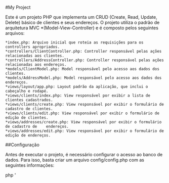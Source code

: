 #My Project

Este é um projeto PHP que implementa um CRUD (Create, Read, Update, Delete) básico de clientes e seus endereços. O projeto utiliza o padrão de arquitetura MVC *(Model-View-Controller) e é composto pelos seguintes arquivos:

    *index.php: Arquivo inicial que roteia as requisições para os controllers apropriados.
    *controllers/ClientController.php: Controller responsável pelas ações relacionadas aos clientes.
    *controllers/AddressController.php: Controller responsável pelas ações relacionadas aos endereços.
    *models/ClientModel.php: Model responsável pelo acesso aos dados dos clientes.
    *models/AddressModel.php: Model responsável pelo acesso aos dados dos endereços.
    *views/layout/app.php: Layout padrão da aplicação, que inclui o cabeçalho e rodapé.
    *views/clients/index.php: View responsável por exibir a lista de clientes cadastrados.
    *views/clients/create.php: View responsável por exibir o formulário de cadastro de clientes.
    *views/clients/edit.php: View responsável por exibir o formulário de edição de clientes.
    *views/addresses/create.php: View responsável por exibir o formulário de cadastro de    endereços.
    *views/addresses/edit.php: View responsável por exibir o formulário de edição de endereços.

##Configuração

Antes de executar o projeto, é necessário configurar o acesso ao banco de dados. Para isso, basta criar um arquivo config/config.php com as seguintes informações:

php
'
<?php

define('DB_HOST', 'localhost');
define('DB_NAME', 'my_database');
define('DB_USER', 'my_user');
define('DB_PASS', 'my_password');
'

Substitua os valores das constantes pelas informações do seu banco de dados.
Execução

Para executar o projeto, basta iniciar um servidor web PHP e acessar o arquivo index.php. Por exemplo:

sh
'
php -S localhost:8000
'
Depois, acesse http://localhost:8000 no seu navegador.